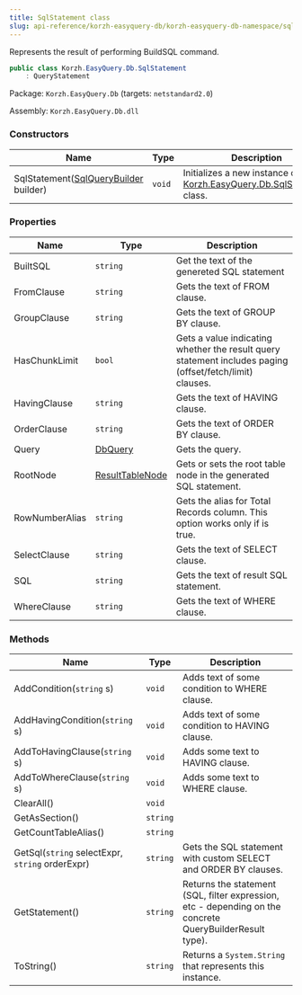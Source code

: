 ```yaml
---
title: SqlStatement class
slug: api-reference/korzh-easyquery-db/korzh-easyquery-db-namespace/sqlstatement-class
---
```

Represents the result of performing BuildSQL command.
```csharp
public class Korzh.EasyQuery.Db.SqlStatement
    : QueryStatement

```
Package: `Korzh.EasyQuery.Db` (targets: `netstandard2.0`)

Assembly: `Korzh.EasyQuery.Db.dll`

### Constructors

| Name | Type | Description | 
| --- | --- | --- | 
| SqlStatement([SqlQueryBuilder](/api-reference/korzh-easyquery-db/korzh-easyquery-db-namespace/sqlquerybuilder-class) builder) | `void` | Initializes a new instance of the [Korzh.EasyQuery.Db.SqlStatement](/api-reference/korzh-easyquery-db/korzh-easyquery-db-namespace/sqlstatement-class) class. | 


### Properties

| Name | Type | Description | 
| --- | --- | --- | 
| BuiltSQL | `string` | Get the text of the genereted SQL statement | 
| FromClause | `string` | Gets the text of FROM clause. | 
| GroupClause | `string` | Gets the text of GROUP BY clause. | 
| HasChunkLimit | `bool` | Gets a value indicating whether the result query statement includes paging (offset/fetch/limit) clauses. | 
| HavingClause | `string` | Gets the text of HAVING clause. | 
| OrderClause | `string` | Gets the text of ORDER BY clause. | 
| Query | [DbQuery](/api-reference/korzh-easyquery-db/korzh-easyquery-db-namespace/dbquery-class) | Gets the query. | 
| RootNode | [ResultTableNode](/api-reference/korzh-easyquery-db/korzh-easyquery-db-namespace/resulttablenode-class) | Gets or sets the root table node in the generated SQL statement. | 
| RowNumberAlias | `string` | Gets the alias for Total Records column.  This option works only if <see cref="P:Korzh.EasyQuery.Db.SqlFormats.LegacyPaging"></see> is true. | 
| SelectClause | `string` | Gets the text of SELECT clause. | 
| SQL | `string` | Gets the text of result SQL statement. | 
| WhereClause | `string` | Gets the text of WHERE clause. | 


### Methods

| Name | Type | Description | 
| --- | --- | --- | 
| AddCondition(`string` s) | `void` | Adds text of some condition to WHERE clause. | 
| AddHavingCondition(`string` s) | `void` | Adds text of some condition to HAVING clause. | 
| AddToHavingClause(`string` s) | `void` | Adds some text to HAVING clause. | 
| AddToWhereClause(`string` s) | `void` | Adds some text to WHERE clause. | 
| ClearAll() | `void` |  | 
| GetAsSection() | `string` |  | 
| GetCountTableAlias() | `string` |  | 
| GetSql(`string` selectExpr, `string` orderExpr) | `string` | Gets the SQL statement with custom SELECT and ORDER BY clauses. | 
| GetStatement() | `string` | Returns the statement (SQL, filter expression, etc - depending on the concrete QueryBuilderResult type). | 
| ToString() | `string` | Returns a `System.String` that represents this instance. |